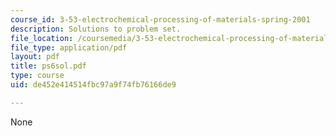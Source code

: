 ```yaml
---
course_id: 3-53-electrochemical-processing-of-materials-spring-2001
description: Solutions to problem set.
file_location: /coursemedia/3-53-electrochemical-processing-of-materials-spring-2001/de452e414514fbc97a9f74fb76166de9_ps6sol.pdf
file_type: application/pdf
layout: pdf
title: ps6sol.pdf
type: course
uid: de452e414514fbc97a9f74fb76166de9

---
```

None